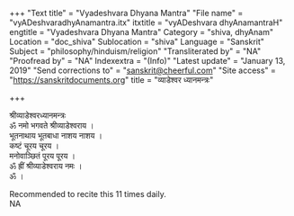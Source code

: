 +++
"Text title" = "Vyadeshvara Dhyana Mantra"
"File name" = "vyADeshvaradhyAnamantra.itx"
itxtitle = "vyADeshvara dhyAnamantraH"
engtitle = "Vyadeshvara Dhyana Mantra"
Category = "shiva, dhyAnam"
Location = "doc_shiva"
Sublocation = "shiva"
Language = "Sanskrit"
Subject = "philosophy/hinduism/religion"
"Transliterated by" = "NA"
"Proofread by" = "NA"
Indexextra = "(Info)"
"Latest update" = "January 13, 2019"
"Send corrections to" = "sanskrit@cheerful.com"
"Site access" = "https://sanskritdocuments.org"
title = "व्याडेश्वर ध्यानमन्त्रः"

+++
  
 श्रीव्याडेश्वरध्यानमन्त्रः   
ॐ नमो भगवते श्रीव्याडेश्वराय ।  
भूतनाथाय भूतबाधा नाशय नाशय ।  
कष्टं चूरय चूरय ।  
मनोवाञ्छितं पूरय पूरय ।  
ॐ ह्रीं श्रीव्याडेश्वराय नमः ।  
ॐ ।  
  
  
Recommended to recite this 11 times daily.  
NA  
  
